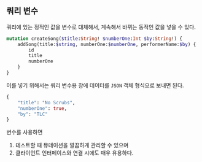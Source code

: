 ## 쿼리 변수

쿼리에 있는 정적인 값을 변수로 대체해서, 계속해서 바뀌는 동적인 값을 넣을 수 있다.

```graphql
mutation createSong($title:String! $numberOne:Int $by:String!) {
	addSong(title:$string, numberOne:$numberOne, performerName:$by) {
		id
		title
		numberOne
	}
}
```

이를 넣기 위해서는 쿼리 변수용 창에 데이터를 `JSON` 객체 형식으로 보내면 된다.

```graphql
{
	"title": "No Scrubs",
	"numberOne": true,
	"by": "TLC"
}
```

변수를 사용하면 

1. 테스트할 때 뮤테이션을 깔끔하게 관리할 수 있으며
2. 클라이언트 인터페이스와 연결 시에도 매우 유용하다.